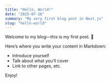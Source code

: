 ```yaml
---
title: "Hello, World!"
date: "2025-07-16"
summary: "My very first blog post in Next.js"
slug: "hello-world"
---
```


Welcome to my blog—this is my first post. 🎉

Here’s where you write your content in Markdown:

- Introduce yourself
- Talk about what you’ll cover
- Link to other pages, etc.

Enjoy!
